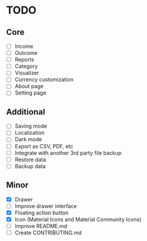 # TODO

## Core

- [ ] Income
- [ ] Outcome
- [ ] Reports
- [ ] Category
- [ ] Visualizer
- [ ] Currency customization
- [ ] About page
- [ ] Setting page

## Additional

- [ ] Saving mode
- [ ] Localization
- [ ] Dark mode
- [ ] Export as CSV, PDF, etc
- [ ] Integrate with another 3rd party file backup
- [ ] Restore data
- [ ] Backup data

## Minor

- [x] Drawer
- [ ] Improve drawer interface
- [x] Floating action button
- [x] Icon (Material Icons and Material Community Icons)
- [ ] Improve README.md
- [ ] Create CONTRIBUTING.md
